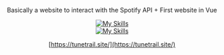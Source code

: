 <div style="text-align: center;">

Basically a website to interact with the Spotify API + First website in Vue

[![My Skills](https://skillicons.dev/icons?i=vue,express,vite,aws)](https://skillicons.dev)\
[![My Skills](https://skillicons.dev/icons?i=js,html,css)](https://skillicons.dev)

[https://tunetrail.site/](https://tunetrail.site/)

</div>

